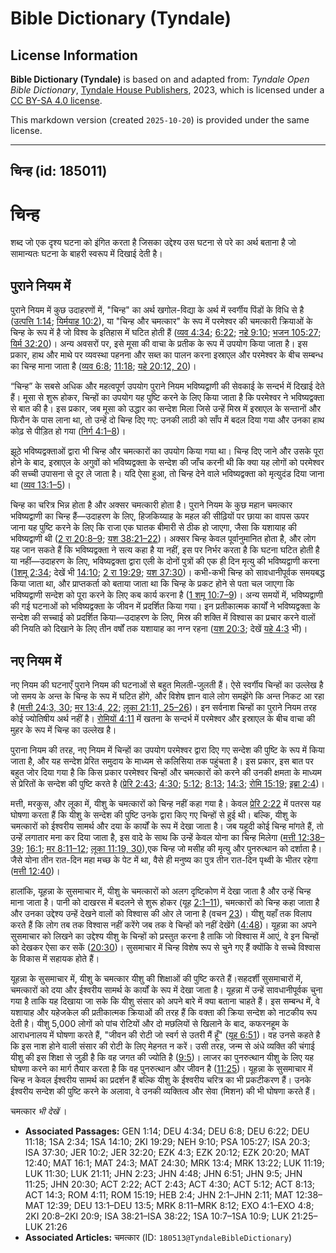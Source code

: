 # Bible Dictionary (Tyndale)

## License Information

**Bible Dictionary (Tyndale)** is based on and adapted from: _Tyndale Open Bible Dictionary_, [Tyndale House Publishers](https://tyndaleopenresources.com/), 2023, which is licensed under a [CC BY-SA 4.0 license](https://creativecommons.org/licenses/by-sa/4.0/legalcode.en).

This markdown version (created `2025-10-20`) is provided under the same license.



--------------------------------

## चिन्ह (id: 185011)

**चिन्ह**
=========

शब्द जो एक दृश्य घटना को इंगित करता है जिसका उद्देश्य उस घटना से परे का अर्थ बताना है जो सामान्यतः घटना के बाहरी स्वरूप में दिखाई देती है।

पुराने नियम में
---------------

पुराने नियम में कुछ उदाहरणों में, "चिन्ह" का अर्थ खगोल\-विद्या के अर्थ में स्वर्गीय पिंडों के विधि से है ([उत्पत्ति 1:14](https://ref.ly/Gen1:14); [यिर्मयाह 10:2](https://ref.ly/Jer10:2)), या "चिन्ह और चमत्कार" के रूप में परमेश्वर की चमत्कारी क्रियाओं के चिन्ह के रूप में है जो विश्व के इतिहास में घटित होती हैं ([व्यव 4:34](https://ref.ly/Deut4:34); [6:22](https://ref.ly/Deut6:22); [नहे 9:10](https://ref.ly/Neh9:10); [भजन 105:27](https://ref.ly/Ps105:27); [यिर्म 32:20](https://ref.ly/Jer32:20))। अन्य अवसरों पर, इसे मूसा की वाचा के प्रतीक के रूप में उपयोग किया जाता है। इस प्रकार, हाथ और माथे पर व्यवस्था पहनना और सब्त का पालन करना इस्राएल और परमेश्वर के बीच सम्बन्ध का चिन्ह माना जाता है ([व्यव 6:8](https://ref.ly/Deut6:8); [11:18](https://ref.ly/Deut11:18); [यहे 20:12, 20](https://ref.ly/Ezek20:12))।

“चिन्ह” के सबसे अधिक और महत्वपूर्ण उपयोग पुराने नियम भविष्यद्वाणी की सेवकाई के सन्दर्भ में दिखाई देते हैं। मूसा से शुरू होकर, चिन्हों का उपयोग यह पुष्टि करने के लिए किया जाता है कि परमेश्वर ने भविष्यद्वक्ता से बात की है। इस प्रकार, जब मूसा को उद्धार का सन्देश मिला जिसे उन्हें मिस्र में इस्राएल के सन्तानों और फिरौन के पास लाना था, तो उन्हें दो चिन्ह दिए गए: उनकी लाठी को साँप में बदल दिया गया और उनका हाथ कोढ़ से पीड़ित हो गया ([निर्ग 4:1–8](https://ref.ly/Exod4:1-Exod4:8))।

झूठे भविष्यद्वक्ताओं द्वारा भी चिन्ह और चमत्कारों का उपयोग किया गया था। चिन्ह दिए जाने और उसके पूरा होने के बाद, इस्राएल के अगुवों को भविष्यद्वक्ता के सन्देश की जाँच करनी थी कि क्या यह लोगों को परमेश्वर की सच्ची उपासना से दूर ले जाता है। यदि ऐसा हुआ, तो चिन्ह देने वाले भविष्यद्वक्ता को मृत्युदंड दिया जाना था ([व्यव 13:1–5](https://ref.ly/Deut13:1-Deut13:5))।

चिन्ह का चरित्र भिन्न होता है और अक्सर चमत्कारी होता है। पुराने नियम के कुछ महान चमत्कार भविष्यद्वाणी का चिन्ह हैं—उदाहरण के लिए, हिजकिय्याह के महल की सीढ़ियों पर छाया का वापस ऊपर जाना यह पुष्टि करने के लिए कि राजा एक घातक बीमारी से ठीक हो जाएगा, जैसा कि यशायाह की भविष्यद्वाणी थी ([2 रा 20:8–9](https://ref.ly/2Kgs20:8-2Kgs20:9); [यश 38:21–22](https://ref.ly/Isa38:21-Isa38:22))। अक्सर चिन्ह केवल पूर्वानुमानित होता है, और लोग यह जान सकते हैं कि भविष्यद्वक्ता ने सत्य कहा है या नहीं, इस पर निर्भर करता है कि घटना घटित होती है या नहीं—उदाहरण के लिए, भविष्यद्वक्ता द्वारा एली के दोनों पुत्रों की एक ही दिन मृत्यु की भविष्यद्वाणी करना ([1](https://ref.ly/1Sam2:34)[शमू](https://ref.ly/1Sam10:7-1Sam10:9) [2:34](https://ref.ly/1Sam2:34); देखें भी [14:10](https://ref.ly/1Sam14:10); [2 रा 19:29](https://ref.ly/2Kgs19:29); [यश 37:30](https://ref.ly/Isa37:30))। कभी\-कभी चिन्ह को सावधानीपूर्वक समयबद्ध किया जाता था, और प्राप्तकर्ता को बताया जाता था कि चिन्ह के प्रकट होने से पता चल जाएगा कि भविष्यद्वाणी सन्देश को पूरा करने के लिए कब कार्य करना है ([1 शमू 10:7–9](https://ref.ly/1Sam10:7-1Sam10:9))। अन्य समयों में, भविष्यद्वाणी की गई घटनाओं को भविष्यद्वक्ता के जीवन में प्रदर्शित किया गया। इन प्रतीकात्मक कार्यों ने भविष्यद्वक्ता के सन्देश की सच्चाई को प्रदर्शित किया—उदाहरण के लिए, मिस्र की शक्ति में विश्वास का प्रचार करने वालों की नियति को दिखाने के लिए तीन वर्षों तक यशायाह का नग्न रहना ([यश 20:3](https://ref.ly/Isa20:3); देखें [यहे 4:3](https://ref.ly/Ezek4:3) भी)।

नए नियम में
-----------

नए नियम की घटनाएँ पुराने नियम की घटनाओं से बहुत मिलती\-जुलती हैं। ऐसे स्वर्गीय चिन्हों का उल्लेख है जो समय के अन्त के चिन्ह के रूप में घटित होंगे, और विशेष ज्ञान वाले लोग समझेंगे कि अन्त निकट आ रहा है ([मत्ती 24:3, 30](https://ref.ly/Matt24:3); [मर 13:4, 22](https://ref.ly/Mark13:4); [लूका 21:11, 25–26](https://ref.ly/Luke21:11))। इन सर्वनाश चिन्हों का पुराने नियम तरह कोई ज्योतिषीय अर्थ नहीं है। [रोमियों 4:11](https://ref.ly/Rom4:11) में खतना के सन्दर्भ में परमेश्वर और इस्राएल के बीच वाचा की मुहर के रूप में चिन्ह का उल्लेख है।

पुराना नियम की तरह, नए नियम में चिन्हों का उपयोग परमेश्वर द्वारा दिए गए सन्देश की पुष्टि के रूप में किया जाता है, और यह सन्देश प्रेरित समुदाय के माध्यम से कलिसिया तक पहुंचता है। इस प्रकार, इस बात पर बहुत जोर दिया गया है कि किस प्रकार परमेश्वर चिन्हों और चमत्कारों को करने की उनकी क्षमता के माध्यम से प्रेरितों के सन्देश की पुष्टि करते है ([प्रेरि 2:43](https://ref.ly/Acts2:43); [4:30](https://ref.ly/Acts4:30); [5:12](https://ref.ly/Acts5:12); [8:13](https://ref.ly/Acts8:13); [14:3](https://ref.ly/Acts14:3); [रोमि 15:19](https://ref.ly/Rom15:19); [इब्रा 2:4](https://ref.ly/Heb2:4))।

मत्ती, मरकुस, और लूका में, यीशु के चमत्कारों को चिन्ह नहीं कहा गया है। केवल [प्रेरि 2:22](https://ref.ly/Acts2:22) में पतरस यह घोषणा करता हैं कि यीशु के सन्देश की पुष्टि उनके द्वारा किए गए चिन्हों से हुई थी। बल्कि, यीशु के चमत्कारों को ईश्वरीय सामर्थ और दया के कार्यों के रूप में देखा जाता है। जब यहूदी कोई चिन्ह मांगते हैं, तो उन्हें लगातार मना कर दिया जाता है, इस वादे के साथ कि उन्हें केवल योना का चिन्ह मिलेगा ([मत्ती 12:38–39](https://ref.ly/Matt12:38-Matt12:39); [16:1](https://ref.ly/Matt16:1); [मर 8:11–12](https://ref.ly/Mark8:11-Mark8:12); [लूका 11:19, 30](https://ref.ly/Luke11:19)),एक चिन्ह जो मसीह की मृत्यु और पुनरुत्थान को दर्शाता है। जैसे योना तीन रात\-दिन महा मच्छ के पेट में था, वैसे ही मनुष्य का पुत्र तीन रात\-दिन पृथ्वी के भीतर रहेगा ([मत्ती 12:40](https://ref.ly/Matt12:40))।

हालांकि, यूहन्ना के सुसमाचार में, यीशु के चमत्कारों को अलग दृष्टिकोण में देखा जाता है और उन्हें चिन्ह माना जाता है। पानी को दाखरस में बदलने से शुरू होकर (यूह [2:1–11](https://ref.ly/John2:1-John2:11)), चमत्कारों को चिन्ह कहा जाता है और उनका उद्देश्य उन्हें देखने वालों को विश्वास की ओर ले जाना है (वचन [23](https://ref.ly/John2:23))। यीशु यहाँ तक विलाप करते हैं कि लोग तब तक विश्वास नहीं करेंगे जब तक वे चिन्हों को नहीं देखेंगे ([4:48](https://ref.ly/John4:48))। यूहन्ना का अपने सुसमाचार को लिखने का उद्देश्य यीशु के चिन्हों को प्रस्तुत करना है ताकि जो विश्वास में आएं, वे इन चिन्हों को देखकर ऐसा कर सकें ([20:30](https://ref.ly/John20:30))। सुसमाचार में चिन्ह विशेष रूप से चुने गए हैं क्योंकि वे सच्चे विश्वास के विकास में सहायक होते हैं।

यूहन्ना के सुसमाचार में, यीशु के चमत्कार यीशु की शिक्षाओं की पुष्टि करते हैं।सहदर्शी सुसमाचारों में, चमत्कारों को दया और ईश्वरीय सामर्थ के कार्यों के रूप में देखा जाता है। यूहन्ना में उन्हें सावधानीपूर्वक चुना गया है ताकि यह दिखाया जा सके कि यीशु संसार को अपने बारे में क्या बताना चाहते हैं। इस सम्बन्ध में, वे यशायाह और यहेजकेल की प्रतीकात्मक क्रियाओं की तरह हैं कि वक्ता की क्रिया सन्देश को नाटकीय रूप देती है। यीशु 5,000 लोगों को पांच रोटियों और दो मछलियों से खिलाने के बाद, कफरनहूम के आराधनालय में घोषणा करते हैं, "जीवन की रोटी जो स्वर्ग से उतरी मैं हूँ" ([यूह 6:51](https://ref.ly/John6:51))। वह उनसे कहते है कि इस नाश होने वाली संसार की रोटी के लिए मेहनत न करें। उसी तरह, जन्म से अंधे व्यक्ति की चंगाई यीशु की इस शिक्षा से जुड़ी है कि वह जगत की ज्योति है ([9:5](https://ref.ly/John9:5))। लाजर का पुनरुत्थान यीशु के लिए यह घोषणा करने का मार्ग तैयार करता है कि वह पुनरुत्थान और जीवन है ([11:25](https://ref.ly/John11:25))। यूहन्ना के सुसमाचार में चिन्ह न केवल ईश्वरीय सामर्थ का प्रदर्शन हैं बल्कि यीशु के ईश्वरीय चरित्र का भी प्रकटीकरण हैं। उनके ईश्वरीय सन्देश की पुष्टि करने के अलावा, वे उनकी व्यक्तित्व और सेवा (मिशन) की भी घोषणा करते हैं।

चमत्कार *भी देखें* ।

* **Associated Passages:** GEN 1:14; DEU 4:34; DEU 6:8; DEU 6:22; DEU 11:18; 1SA 2:34; 1SA 14:10; 2KI 19:29; NEH 9:10; PSA 105:27; ISA 20:3; ISA 37:30; JER 10:2; JER 32:20; EZK 4:3; EZK 20:12; EZK 20:20; MAT 12:40; MAT 16:1; MAT 24:3; MAT 24:30; MRK 13:4; MRK 13:22; LUK 11:19; LUK 11:30; LUK 21:11; JHN 2:23; JHN 4:48; JHN 6:51; JHN 9:5; JHN 11:25; JHN 20:30; ACT 2:22; ACT 2:43; ACT 4:30; ACT 5:12; ACT 8:13; ACT 14:3; ROM 4:11; ROM 15:19; HEB 2:4; JHN 2:1–JHN 2:11; MAT 12:38–MAT 12:39; DEU 13:1–DEU 13:5; MRK 8:11–MRK 8:12; EXO 4:1–EXO 4:8; 2KI 20:8–2KI 20:9; ISA 38:21–ISA 38:22; 1SA 10:7–1SA 10:9; LUK 21:25–LUK 21:26
* **Associated Articles:** चमत्कार (ID: `180513@TyndaleBibleDictionary`)

